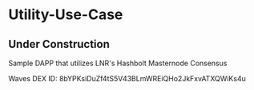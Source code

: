 # Utility-Use-Case
## Under Construction
Sample DAPP that utilizes LNR's Hashbolt Masternode Consensus

Waves DEX ID: 8bYPKsiDuZf4tS5V43BLmWREiQHo2JkFxvATXQWiKs4u
